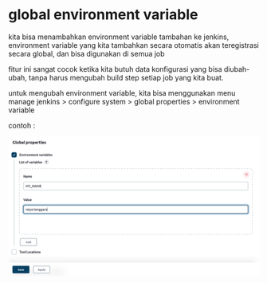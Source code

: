 # global environment variable

kita bisa menambahkan environment variable tambahan ke jenkins, environment variable yang kita tambahkan secara otomatis akan teregistrasi secara global, dan bisa digunakan di semua job

fitur ini sangat cocok ketika kita butuh data konfigurasi yang bisa diubah-ubah, tanpa harus mengubah build step setiap job yang kita buat.

untuk mengubah environment variable, kita bisa menggunakan menu manage jenkins > configure system > global properties > environment variable

contoh : 

![Untitled](global%20environment%20variable%206840d5f43ba64484b7f0a6586553d823/Untitled.png)